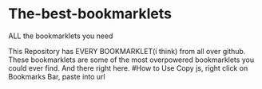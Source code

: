 # The-best-bookmarklets
ALL the bookmarklets you need




This Repository has EVERY BOOKMARKLET(i think) from all over github.
These bookmarklets are some of the most overpowered bookmarklets you could ever find.
And there right here.
#How to Use
Copy js, right click on Bookmarks Bar, paste into url
